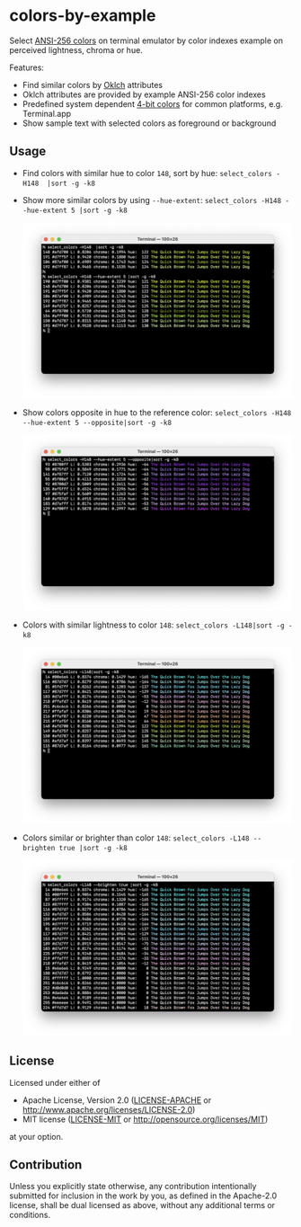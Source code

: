 # colors-by-example

Select [ANSI-256 colors](https://en.wikipedia.org/wiki/ANSI_escape_code#Colors) on terminal emulator by color indexes example on perceived lightness, chroma or hue.

Features:
- Find similar colors by [Oklch](https://bottosson.github.io/posts/oklab/) attributes
- Oklch attributes are provided by example ANSI-256 color indexes
- Predefined system dependent [4-bit colors](https://en.wikipedia.org/wiki/ANSI_escape_code#3-bit_and_4-bit) for common platforms, e.g. Terminal.app
- Show sample text with selected colors as foreground or background

## Usage

- Find colors with similar hue to color `148`, sort by hue: `select_colors -H148  |sort -g -k8`
- Show more similar colors by using `--hue-extent`: `select_colors -H148 --hue-extent 5 |sort -g -k8`

  ![Colors similar to color 148 by hue](/assets/images/h148.png)

- Show colors opposite in hue to the reference color: `select_colors -H148 --hue-extent 5 --opposite|sort -g -k8`

  ![Colors opposite to color 148 by hue](/assets/images/h148_opposite.png)

- Colors with similar lightness to color `148`: `select_colors -L148|sort -g -k8`

  ![Colors similar to color 148 by lightness](/assets/images/l148.png)

- Colors similar or brighter than color `148`: `select_colors -L148 --brighten true |sort -g -k8`

  ![Colors similar or brighter than color 148](/assets/images/l148_brighten.png)

## License

Licensed under either of

 * Apache License, Version 2.0
   ([LICENSE-APACHE](LICENSE-APACHE) or http://www.apache.org/licenses/LICENSE-2.0)
 * MIT license
   ([LICENSE-MIT](LICENSE-MIT) or http://opensource.org/licenses/MIT)

at your option.

## Contribution

Unless you explicitly state otherwise, any contribution intentionally submitted
for inclusion in the work by you, as defined in the Apache-2.0 license, shall be
dual licensed as above, without any additional terms or conditions.
